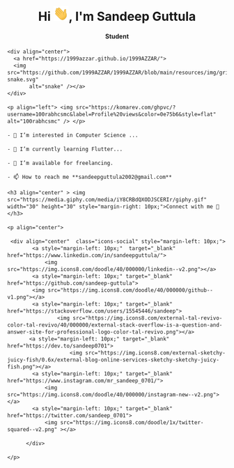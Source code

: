 <div align="center">
    <h1 align="center">Hi <img width="35" src="https://github.com/1999AZZAR/1999AZZAR/blob/main/resources/img/waving.gif">, I'm Sandeep Guttula</h1>
    <h4 align="center">Student</h4>
    </div>
    
    <div align="center">
      <a href="https://1999azzar.github.io/1999AZZAR/">
      <img  src="https://github.com/1999AZZAR/1999AZZAR/blob/main/resources/img/grid-snake.svg"
           alt="snake" /></a>
    </div>
    
    <p align="left"> <img src="https://komarev.com/ghpvc/?username=100rabhcsmc&label=Profile%20views&color=0e75b6&style=flat" alt="100rabhcsmc" /> </p>
    
    - 👀 I’m interested in Computer Science ...
    
    - 🌱 I’m currently learning Flutter...
    
    - 🤝 I’m available for freelancing.
    
    - 📫 How to reach me **sandeepguttula2002@gmail.com**
    
    <h3 align="center" > <img src="https://media.giphy.com/media/iY8CRBdQXODJSCERIr/giphy.gif" width="30" height="30" style="margin-right: 10px;">Connect with me 🤝 </h3>
    
    <p align="center">
    
     <div align="center"  class="icons-social" style="margin-left: 10px;">
            <a style="margin-left: 10px;"  target="_blank" href="https://www.linkedin.com/in/sandeepguttula/">
                <img src="https://img.icons8.com/doodle/40/000000/linkedin--v2.png"></a>
            <a style="margin-left: 10px;" target="_blank" href="https://github.com/sandeep-guttula">
            <img src="https://img.icons8.com/doodle/40/000000/github--v1.png"></a>
            <a style="margin-left: 10px;" target="_blank" href="https://stackoverflow.com/users/15545446/sandeep">
                    <img src="https://img.icons8.com/external-tal-revivo-color-tal-revivo/40/000000/external-stack-overflow-is-a-question-and-answer-site-for-professional-logo-color-tal-revivo.png"></a>
           <a style="margin-left: 10px;" target="_blank" href="https://dev.to/sandeep0701">
                        <img src="https://img.icons8.com/external-sketchy-juicy-fish/0.6x/external-blog-online-services-sketchy-sketchy-juicy-fish.png"></a>
            <a style="margin-left: 10px;" target="_blank" href="https://www.instagram.com/mr_sandeep_0701/">
                <img src="https://img.icons8.com/doodle/40/000000/instagram-new--v2.png"></a>
            <a style="margin-left: 10px;" target="_blank" href="https://twitter.com/sandeep_0701">
                <img src="https://img.icons8.com/doodle/1x/twitter-squared--v2.png" ></a>
            
          </div>
    
    </p>
</div>


<!--- - 👋 Hi, I’m @sandeep-guttula
- 👀 I’m interested in Web and App development
- 🌱 I’m currently learning React JS
- 💞️ I’m looking to collaborate on 
- 📫 How to reach me sandeepguttula2002@gmail.com
--->

<!---
sandeep-guttula/sandeep-guttula is a ✨ special ✨ repository because its `README.md` (this file) appears on your GitHub profile.
You can click the Preview link to take a look at your changes.
--->
